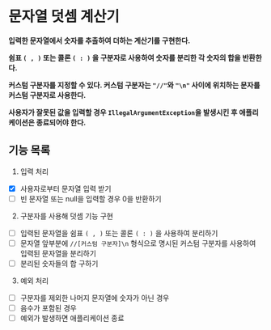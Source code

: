 # 문자열 덧셈 계산기
**입력한 문자열에서 숫자를 추출하여 더하는 계산기를 구현한다.**

**쉼표 `( , )` 또는 콜론 `( : )` 을 구분자로 사용하여 숫자를 분리한 각 숫자의 합을 반환한다.**

**커스텀 구분자를 지정할 수 있다. 커스텀 구분자는 `"//"`와 `"\n"` 사이에 위치하는 문자를 커스텀 구분자로 사용한다.**

**사용자가 잘못된 값을 입력할 경우 `IllegalArgumentException`을 발생시킨 후 애플리케이션은 종료되어야 한다.**

## 기능 목록

1. 입력 처리
- [X] 사용자로부터 문자열 입력 받기
- [ ] 빈 문자열 또는 null을 입력할 경우 0을 반환하기

2. 구분자를 사용해 덧셈 기능 구현
- [ ] 입력된 문자열을 쉼표 `( , )` 또는 콜론 `( : )` 을 사용하여 분리하기
- [ ] 문자열 앞부분에 `//[커스텀 구분자]\n` 형식으로 명시된 커스텀 구분자를 사용하여 입력된 문자열을 분리하기
- [ ] 분리된 숫자들의 합 구하기

3. 예외 처리
- [ ] 구분자를 제외한 나머지 문자열에 숫자가 아닌 경우 
- [ ] 음수가 포함된 경우
- [ ] 예외가 발생하면 애플리케이션 종료